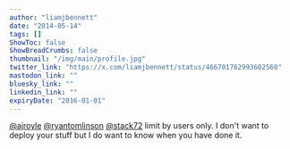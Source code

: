 ```yaml
---
author: "liamjbennett"
date: "2014-05-14"
tags: []
ShowToc: false
ShowBreadCrumbs: false
thumbnail: "/img/main/profile.jpg"
twitter_link: "https://x.com/liamjbennett/status/466701762993602560"
mastodon_link: ""
bluesky_link: ""
linkedin_link: ""
expiryDate: "2016-01-01"
---
```


[@ajroyle](https://x.com/ajroyle) [@ryantomlinson](https://x.com/ryantomlinson) [@stack72](https://x.com/stack72) limit by users only. I don't want to deploy your stuff but I do want to know when you have done it.

